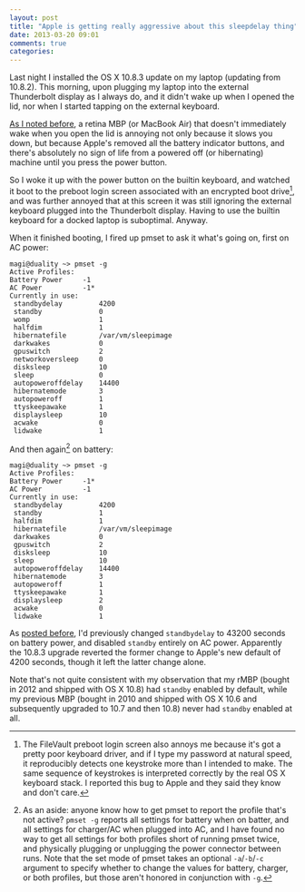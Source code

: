 ```yaml
---
layout: post
title: "Apple is getting really aggressive about this sleepdelay thing"
date: 2013-03-20 09:01
comments: true
categories: 
---
```

Last night I installed the OS X 10.8.3 update on my laptop (updating from 10.8.2). This morning,
upon plugging my laptop into the external Thunderbolt display as I always do, and it didn't wake
up when I opened the lid, nor when I started tapping on the external keyboard.

[As I noted before](http://blog.metamatt.com/blog/2013/02/21/speedy-resume/), a retina MBP
(or MacBook Air) that doesn't immediately wake when you open the lid is annoying not only because
it slows you down, but because Apple's removed all the battery indicator buttons, and there's
absolutely no sign of life from a powered off (or hibernating) machine until you press the power
button.

So I woke it up with the power button on the builtin keyboard, and watched it boot to the preboot
login screen associated with an encrypted boot drive[^1], and was further annoyed that at this
screen it was still ignoring the external keyboard plugged into the Thunderbolt display. Having
to use the builtin keyboard for a docked laptop is suboptimal. Anyway.

When it finished booting, I fired up pmset to ask it what's going on, first on AC power:

```
magi@duality ~> pmset -g
Active Profiles:
Battery Power     -1
AC Power          -1*
Currently in use:
 standbydelay         4200
 standby              0
 womp                 1
 halfdim              1
 hibernatefile        /var/vm/sleepimage
 darkwakes            0
 gpuswitch            2
 networkoversleep     0
 disksleep            10
 sleep                0
 autopoweroffdelay    14400
 hibernatemode        3
 autopoweroff         1
 ttyskeepawake        1
 displaysleep         10
 acwake               0
 lidwake              1
```

And then again[^2] on battery:

```
magi@duality ~> pmset -g
Active Profiles:
Battery Power     -1*
AC Power          -1
Currently in use:
 standbydelay         4200
 standby              1
 halfdim              1
 hibernatefile        /var/vm/sleepimage
 darkwakes            0
 gpuswitch            2
 disksleep            10
 sleep                10
 autopoweroffdelay    14400
 hibernatemode        3
 autopoweroff         1
 ttyskeepawake        1
 displaysleep         2
 acwake               0
 lidwake              1
```

As [posted before](http://blog.metamatt.com/blog/2013/02/21/speedy-resume/), I'd previously changed `standbydelay`
to 43200 seconds on battery power, and disabled `standby` entirely on AC power. Apparently the 10.8.3
upgrade reverted the former change to Apple's new default of 4200 seconds, though it left the latter
change alone.

Note that's not quite consistent with my observation that my rMBP (bought in 2012 and shipped with
OS X 10.8) had `standby` enabled by default, while my previous MBP (bought in 2010 and shipped with
OS X 10.6 and subsequently upgraded to 10.7 and then 10.8) never had `standby` enabled at all.

[^1]: The FileVault preboot login screen also annoys me because it's got a pretty poor keyboard driver, and if I type my password at natural speed, it reproducibly detects one keystroke more than I intended to make. The same sequence of keystrokes is interpreted correctly by the real OS X keyboard stack. I reported this bug to Apple and they said they know and don't care.

[^2]: As an aside: anyone know how to get pmset to report the profile that's not active? `pmset -g` reports all settings for battery when on batter, and all settings for charger/AC when plugged into AC, and I have found no way to get all settings for both profiles short of running pmset twice, and physically plugging or unplugging the power connector between runs. Note that the set mode of pmset takes an optional `-a`/`-b`/`-c` argument to specify whether to change the values for battery, charger, or both profiles, but those aren't honored in conjunction with `-g`.
